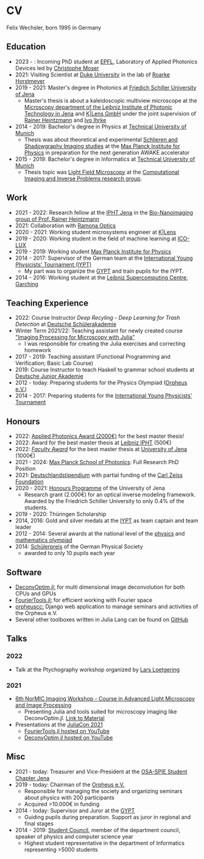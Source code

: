 # CV
Felix Wechsler, born 1995 in Germany

## Education
* 2023 - : Incoming PhD student at [EPFL](https://www.epfl.ch/labs/lapd/), Laboratory of Applied Photonics Devices led by [Christophe Moser](https://people.epfl.ch/christophe.moser?lang=en)
* 2021: Visiting Scientist at [Duke University](https://bme.duke.edu/) in the lab of [Roarke Horstmeyer](https://horstmeyer.pratt.duke.edu/)
* 2019 - 2021: Master's degree in Photonics at [Friedich Schiller University of Jena](https://www.physik.uni-jena.de/en/research)
    * Master's thesis is about a kaleidoscopic multiview microscope at the [Microscopy department of the Leibniz Institute of Photonic Technology in Jena](https://nanoimaging.de) and [K|Lens GmbH](https://www.k-lens.de/) under the joint supervision of [Rainer Heintzmann](https://sites.google.com/site/heintzmann/) and [Ivo Ihrke](https://www.cse.eti.uni-siegen.de/research/)
* 2014 - 2019: Bachelor's degree in Physics at [Technical University of Munich](https://www.ph.tum.de/)
    * Thesis was about theoretical and experimental [Schlieren and Shadowgraphy Imaging studies](https://felix.sumpi.org/bachelor_thesis_felix_wechsler_physics.pdf) at the [Max Planck Institute for Physics](https://www.mpp.mpg.de/forschung/neue-technologien/awake-beschleunigung-mit-plasmawellen) in preparation for the next generation AWAKE accelerator
* 2015 - 2019: Bachelor's degree in Informatics at [Technical University of Munich](https://www.in.tum.de/en/cover-page/)
    * Thesis topic was [Light Field Microscopy](https://mediatum.ub.tum.de/1543570) at the [Computational Imaging and Inverse Problems research group](https://ciip.in.tum.de/).


## Work
* 2021 - 2022: Research fellow at the [IPHT Jena](https://www.leibniz-ipht.de/en/homepage/) in the [Bio-Nanoimaging group of Prof. Rainer Heintzmann](https://nanoimaging.de/)
* 2021: Collaboration with [Ramona Optics](https://www.ramonaoptics.com/) 
* 2020 - 2021: Working student microsystems engineer at [K|Lens](https://www.k-lens.de/)
* 2019 - 2020: Working student in the field of machine learning at [ICO-LUX](https://ico-lux.de/)
* 2019 - 2019: Working student [Max Planck Institute for Physics](https://www.mpp.mpg.de/forschung/neue-technologien/awake-beschleunigung-mit-plasmawellen)
* 2014 - 2017: Supervisor of the German team at the [International Young Physicists' Tournament (IYPT)](https://www.iypt.org/)
    * My part was to organize the [GYPT](https://gypt.org/) and train pupils for the IYPT. 
* 2014 - 2016: Working student at the [Leibniz Supercomputing Centre, Garching](https://www.lrz.de/)

## Teaching Experience
* 2022: Course Instructor *Deep Recyling - Deep Learning for Trash Detection* at [Deutsche Schülerakademie](https://www.schuelerakademien.de/programm/kurs?tx_ewacademy_coursedetail%5Bcontroller%5D=Course&tx_ewacademy_coursedetail%5Bcourse%5D=4237&cHash=44e87147edb92f796f5b422f13a3553e)
* Winter Term 2021/22: Teaching assistant for newly created course ["Imaging Processing for Microscopy with Julia"](https://github.com/bionanoimaging/Image-Processing-In-Microscopy)
    * I was responsible for creating the Julia exercises and correcting homework
* 2017 - 2019: Teaching assistant (Functional Programming and Verification; Basic Lab Course)
* 2019: Course Instructor to teach Haskell to grammar school students at [Deutsche Junior Akademie](https://www.deutsche-juniorakademien.de/)
* 2012 - today: Preparing students for the Physics Olympiad ([Orpheus e.V.](https://www.orpheus-verein.de/)) 
* 2014 - 2017: Preparing students for the [International Young Physicists' Tournament](https://www.iypt.org)

## Honours
* 2022: [Applied Photonics Award (2000€)](https://www.applied-photonics-award.de/) for the best master thesis!
* 2022: Award for the best master thesis at [Leibniz IPHT](https://www.leibniz-ipht.de/en/news/) (500€)
* 2022: [*Faculty Award*](https://www.physik.uni-jena.de/en/research/junior-scientists/faculty-awards/faculty-awards-rohde-schwarz) for the best master thesis at [University of Jena](https://www.uni-jena.de/) (1000€) 
* 2021 - 2024: [Max Planck School of Photonics](https://photonics.maxplanckschools.org/en/home): Full Research PhD Position 
* 2021: [Deutschlandstipendium](https://www.deutschlandstipendium.de/de/english-1700.html) with partial funding of the [Carl Zeiss Foundation](https://www.carl-zeiss-stiftung.de/english/index.html)
* 2020 - 2021: [Honours Programme](https://www.uni-jena.de/wissenschaftliche+karriere/forschungsorientiertes+studium/honours-programm+f%C3%BCr+forschungsorientierte+studierende/aufnahmejahrgang+2020) of the University of Jena
    * Research grant (2.000€) for an optical inverse modeling framework. Awarded by the Friedrich Schiller University to only 0.4% of the students.
* 2019 - 2020: Thüringen Scholarship
* 2014, 2016: Gold and silver medals at the [IYPT](https://www.iypt.org) as team captain and team leader
* 2012 - 2014: Several awards at the national level of the [physics](https://www.scienceolympiaden.de/ipho) and [mathematics olympiad](https://www.mo-by.de/)
* 2014: [Schülerpreis](https://www.dpg-physik.de/auszeichnungen/dpg-preise/schuelerinnen-und-schuelerpreis/preistraeger) of the German Physical Society
    * awarded to only 10 pupils each year

## Software 
* [DeconvOptim.jl:](https://github.com/roflmaostc/DeconvOptim.jl) for multi dimensional image deconvolution for both CPUs and GPUs
* [FourierTools.jl:](https://github.com/bionanoimaging/FourierTools.jl/) for efficient working with Fourier space
* [orpheuscc:](https://www.orpheus-verein.de) Django web application to manage seminars and activities of the Orpheus e.V.
* Several other toolboxes written in Julia Lang can be found on [GitHub](https://github.com/roflmaostc/) 


## Talks
### 2022
* Talk at the Ptychography workshop organized by [Lars Loetgering](https://sites.google.com/fulbrightmail.org/phasespace)

### 2021
* [6th NorMIC Imaging Workshop - Course in Advanced Light Microscopy and Image Processing](https://www.med.uio.no/ncmm/english/news-and-events/events/courses-and-workshops/2021/normic-imaging-workshop-course-in-advanced-light-m.html)
    * Presenting Julia and tools suited for microscopy imaging like DeconvOptim.jl. [Link to Material](https://github.com/bionanoimaging/Introduction_Image_Processing_Julia)
* Presentations at the [JuliaCon 2021](https://juliacon.org/2021/)
    * [FourierTools.jl hosted on YouTube](https://www.youtube.com/watch?v=qYgJDb_Ko2E)
    * [DeconvOptim.jl hosted on YouTube](https://www.youtube.com/watch?v=FodpnOhccis)

## Misc
* 2021 - today: Treasurer and Vice-President at the [OSA-SPIE Student Chapter Jena](https://osa-spie-jena.de/)
* 2019 - today: Chairman of the [Orpheus e.V.](https://www.orpheus-verein.de/de/)
    * Responsible for managing the society and organizing seminars about physics with 200 participants
    * Acquired >10.000€ in funding 
* 2014 - today: Supervisor and Juror at the [GYPT](https://gypt.org/)
    * Guiding pupils during preparation. Support as juror in regional and final stages
* 2014 - 2019: [Student Council](https://mpi.fs.tum.de/), member of the department council, speaker of physics and computer science year
    * Highest student representative in the department of Informatics representing >5000 students

